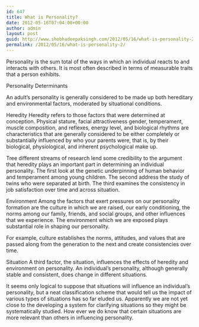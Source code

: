 ```yaml
---
id: 647
title: What is Personality?
date: 2012-05-16T07:04:00+00:00
author: admin
layout: post
guid: http://www.shobhadeepaksingh.com/2012/05/16/what-is-personality-2/
permalink: /2012/05/16/what-is-personality-2/
---
```

Personality is the sum total of the ways in which an individual reacts to and interacts with others. It is most often described in terms of measurable traits that a person exhibits.

Personality Determinants
  
An adult’s personality is generally considered to be made up both hereditary and environmental factors, moderated by situational conditions.

Heredity Heredity refers to those factors that were determined at conception. Physical stature, facial attractiveness gender, temperament, muscle composition, and reflexes, energy level, and biological rhythms are characteristics that are generally considered to be either completely or substantially influenced by who your parents were, that is, by their biological, physiological, and inherent psychological make up.

Tree different streams of research lend some credibility to the argument that heredity plays an important part in determining an individual personality. The first look at the genetic underpinning of human behavior and temperament among young children. The second address the study of twins who were separated at birth. The third examines the consistency in job satisfaction over time and across situation.

Environment Among the factors that exert pressures on our personality formation are the culture in which we are raised, our early conditioning, the norms among our family, friends, and social groups, and other influences that we experience. The environment which we are exposed plays substantial role in shaping our personality.

For example, culture establishes the norms, attitudes, and values that are passed along from the generation to the next and create consistencies over time.

Situation A third factor, the situation, influences the effects of heredity and environment on personality. An individual’s personality, although generally stable and consistent, does change in different situations.

It seems only logical to suppose that situations will influence an individual&#8217;s personality, but a neat classification scheme that would tell us the impact of various types of situations has so far eluded us. Apparently we are not yet close to the developing a system for clarifying situations so they might be systematically studied. How ever we do know that certain situations are more relevant than others in influencing personality.